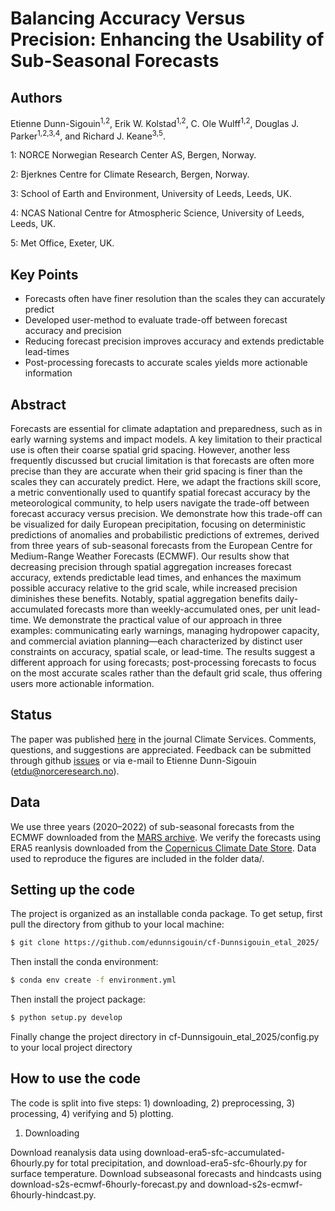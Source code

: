Balancing Accuracy Versus Precision: Enhancing the Usability of Sub-Seasonal Forecasts
============

Authors
--------
Etienne Dunn-Sigouin<sup>1,2</sup>, Erik W. Kolstad<sup>1,2</sup>, C. Ole Wulff<sup>1,2</sup>, Douglas J. Parker<sup>1,2,3,4</sup>, and Richard J. Keane<sup>3,5</sup>.

1: NORCE Norwegian Research Center AS, Bergen, Norway.

2: Bjerknes Centre for Climate Research, Bergen, Norway.

3: School of Earth and Environment, University of Leeds, Leeds, UK.

4: NCAS National Centre for Atmospheric Science, University of Leeds, Leeds, UK.

5: Met Office, Exeter, UK.

Key Points
----------

  - Forecasts often have finer resolution than the scales they can accurately predict
  - Developed user-method to evaluate trade-off between forecast accuracy and precision 
  - Reducing forecast precision improves accuracy and extends predictable lead-times
  - Post-processing forecasts to accurate scales yields more actionable information
  
Abstract
--------
Forecasts are essential for climate adaptation and preparedness, such as in early warning systems and impact
models. A key limitation to their practical use is often their coarse spatial grid spacing. However, another less
frequently discussed but crucial limitation is that forecasts are often more precise than they are accurate when
their grid spacing is finer than the scales they can accurately predict. Here, we adapt the fractions skill score,
a metric conventionally used to quantify spatial forecast accuracy by the meteorological community, to help
users navigate the trade-off between forecast accuracy versus precision. We demonstrate how this trade-off
can be visualized for daily European precipitation, focusing on deterministic predictions of anomalies and
probabilistic predictions of extremes, derived from three years of sub-seasonal forecasts from the European
Centre for Medium-Range Weather Forecasts (ECMWF). Our results show that decreasing precision through
spatial aggregation increases forecast accuracy, extends predictable lead times, and enhances the maximum
possible accuracy relative to the grid scale, while increased precision diminishes these benefits. Notably, spatial
aggregation benefits daily-accumulated forecasts more than weekly-accumulated ones, per unit lead-time. We
demonstrate the practical value of our approach in three examples: communicating early warnings, managing
hydropower capacity, and commercial aviation planning—each characterized by distinct user constraints on
accuracy, spatial scale, or lead-time. The results suggest a different approach for using forecasts; post-processing
forecasts to focus on the most accurate scales rather than the default grid scale, thus offering users more
actionable information.

Status
----------
The paper was published [here](https://doi.org/10.1016/j.cliser.2025.100594) in the journal Climate Services. Comments, questions, and suggestions are appreciated. Feedback can be submitted through github [issues](https://github.com/edunnsigouin/cf-Dunnsigouin_etal_2025/issues) or via e-mail to Etienne Dunn-Sigouin (etdu@norceresearch.no).

Data 
----
We use three years (2020–2022) of sub-seasonal forecasts from the ECMWF downloaded from the [MARS archive](https://www.ecmwf.int/en/forecasts/access-forecasts/access-archive-datasets). We verify the forecasts using ERA5 reanlysis downloaded from the [Copernicus Climate Date Store](https://cds.climate.copernicus.eu/datasets/reanalysis-era5-single-levels?tab=overview). Data used to reproduce the figures are included in the folder data/. 


Setting up the code
-------------

The project is organized as an installable conda package. To get setup, first pull the directory from github to your local machine:

``` bash
$ git clone https://github.com/edunnsigouin/cf-Dunnsigouin_etal_2025/
```

Then install the conda environment:

``` bash
$ conda env create -f environment.yml
```

Then install the project package:

``` bash
$ python setup.py develop
```

Finally change the project directory in cf-Dunnsigouin_etal_2025/config.py to your local project directory


How to use the code
-------------

The code is split into five steps: 1) downloading, 2) preprocessing, 3) processing, 4) verifying and 5) plotting.

1) Downloading

Download reanalysis data using download-era5-sfc-accumulated-6hourly.py for total precipitation, and download-era5-sfc-6hourly.py for surface temperature. Download subseasonal forecasts and hindcasts using download-s2s-ecmwf-6hourly-forecast.py and download-s2s-ecmwf-6hourly-hindcast.py.